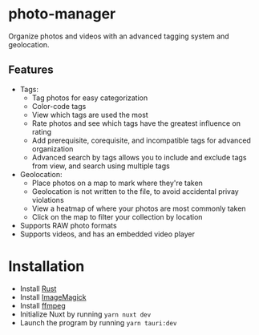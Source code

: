 # photo-manager

Organize photos and videos with an advanced tagging system and geolocation.

## Features
- Tags:
  - Tag photos for easy categorization
  - Color-code tags
  - View which tags are used the most
  - Rate photos and see which tags have the greatest influence on rating
  - Add prerequisite, corequisite, and incompatible tags for advanced organization
  - Advanced search by tags allows you to include and exclude tags from view, and search using multiple tags
- Geolocation:
  - Place photos on a map to mark where they're taken
  - Geolocation is not written to the file, to avoid accidental privay violations
  - View a heatmap of where your photos are most commonly taken
  - Click on the map to filter your collection by location
- Supports RAW photo formats
- Supports videos, and has an embedded video player

# Installation
- Install [Rust](https://www.rust-lang.org/learn/get-started)
- Install [ImageMagick](https://imagemagick.org/script/download.php)
- Install [ffmpeg](https://ffmpeg.org/download.html)
- Initialize Nuxt by running `yarn nuxt dev`
- Launch the program by running `yarn tauri:dev`
